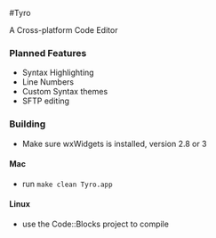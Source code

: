 #Tyro

A Cross-platform Code Editor

### Planned Features

* Syntax Highlighting
* Line Numbers
* Custom Syntax themes
* SFTP editing

### Building
* Make sure wxWidgets is installed, version 2.8 or 3

#### Mac
* run `make clean Tyro.app`

#### Linux
* use the Code::Blocks project to compile
 
